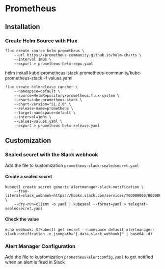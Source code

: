 # Prometheus

## Installation

### Create Helm Source with Flux
```
flux create source helm prometheus \
    --url https://prometheus-community.github.io/helm-charts \
    --interval 1m0s \
    --export > prometheus-helm-repo.yaml
```


helm install kube-prometheus-stack prometheus-community/kube-prometheus-stack -f values.yaml

```
flux create helmrelease rancher \
    --namespace=default \
    --source=HelmRepository/prometheus.flux-system \
    --chart=kube-prometheus-stack \
    --chart-version="51.2.0" \
    --release-name=prometheus \
    --target-namespace=default \
    --interval=1m0s \
    --values=values.yaml \
    --export > prometheus-helm-release.yaml
```

## Customization

### Sealed secret with the Slack webhook

Add the file to kustomization `prometheus-slack-sealedsecret.yaml`

#### Create a sealed secret

```
kubectl create secret generic alertmanager-slack-notification \
    --from-literal=slack_webhook=https://hooks.slack.com/services/T00000000/B00000000/XXXXXXXXXXXXXXXXXXXXXXXX \
    --dry-run=client -o yaml | kubeseal --format=yaml > telegraf-sealedsecret.yaml
```
#### Check the value

```
echo webhook: $(kubectl get secret --namespace default alertmanager-slack-notification -o jsonpath="{.data.slack_webhook}" | base64 -d)
```

### Alert Manager Configuration

Add the file to kustomization `prometheus-alertconfig.yaml` to get notified when an alert is fired in Slack

